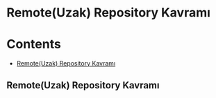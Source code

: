 # Remote(Uzak) Repository Kavramı

# Contents
* [Remote(Uzak) Repository Kavramı](#remote)



## Remote(Uzak) Repository Kavramı <a name="remote"></a>
